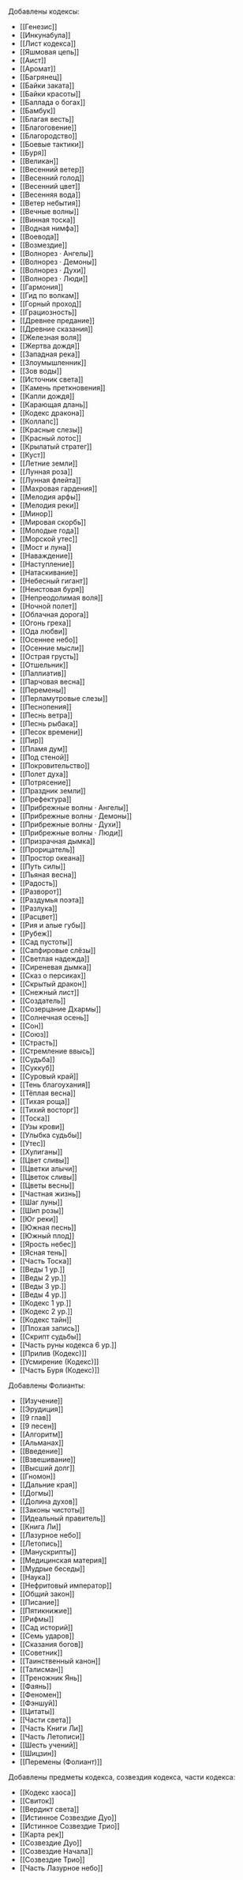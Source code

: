 Добавлены кодексы:
- [[Генезис]]
- [[Инкунабула]]
- [[Лист кодекса]]
- [[Яшмовая цепь]]
- [[Аист]]
- [[Аромат]]
- [[Багрянец]]
- [[Байки заката]]
- [[Байки красоты]]
- [[Баллада о богах]]
- [[Бамбук]]
- [[Благая весть]]
- [[Благоговение]]
- [[Благородство]]
- [[Боевые тактики]]
- [[Буря]]
- [[Великан]]
- [[Весенний ветер]]
- [[Весенний голод]]
- [[Весенний цвет]]
- [[Весенняя вода]]
- [[Ветер небытия]]
- [[Вечные волны]]
- [[Винная тоска]]
- [[Водная нимфа]]
- [[Воевода]]
- [[Возмездие]]
- [[Волнорез · Ангелы]]
- [[Волнорез · Демоны]]
- [[Волнорез · Духи]]
- [[Волнорез · Люди]]
- [[Гармония]]
- [[Гид по волкам]]
- [[Горный проход]]
- [[Грациозность]]
- [[Древнее предание]]
- [[Древние сказания]]
- [[Железная воля]]
- [[Жертва дождя]]
- [[Западная река]]
- [[Злоумышленник]]
- [[Зов воды]]
- [[Источник света]]
- [[Камень преткновения]]
- [[Капли дождя]]
- [[Карающая длань]]
- [[Кодекс дракона]]
- [[Коллапс]]
- [[Красные слезы]]
- [[Красный лотос]]
- [[Крылатый стратег]]
- [[Куст]]
- [[Летние земли]]
- [[Лунная роза]]
- [[Лунная флейта]]
- [[Махровая гардения]]
- [[Мелодия арфы]]
- [[Мелодия реки]]
- [[Минор]]
- [[Мировая скорбь]]
- [[Молодые года]]
- [[Морской утес]]
- [[Мост и луна]]
- [[Наваждение]]
- [[Наступление]]
- [[Натаскивание]]
- [[Небесный гигант]]
- [[Неистовая буря]]
- [[Непреодолимая воля]]
- [[Ночной полет]]
- [[Облачная дорога]]
- [[Огонь греха]]
- [[Ода любви]]
- [[Осеннее небо]]
- [[Осенние мысли]]
- [[Острая грусть]]
- [[Отшельник]]
- [[Паллиатив]]
- [[Парчовая весна]]
- [[Перемены]]
- [[Перламутровые слезы]]
- [[Песнопения]]
- [[Песнь ветра]]
- [[Песнь рыбака]]
- [[Песок времени]]
- [[Пир]]
- [[Пламя дум]]
- [[Под стеной]]
- [[Покровительство]]
- [[Полет духа]]
- [[Потрясение]]
- [[Праздник земли]]
- [[Префектура]]
- [[Прибрежные волны · Ангелы]]
- [[Прибрежные волны · Демоны]]
- [[Прибрежные волны · Духи]]
- [[Прибрежные волны · Люди]]
- [[Призрачная дымка]]
- [[Прорицатель]]
- [[Простор океана]]
- [[Путь силы]]
- [[Пьяная весна]]
- [[Радость]]
- [[Разворот]]
- [[Раздумья поэта]]
- [[Разлука]]
- [[Расцвет]]
- [[Рия и алые губы]]
- [[Рубеж]]
- [[Сад пустоты]]
- [[Сапфировые слёзы]]
- [[Светлая надежда]]
- [[Сиреневая дымка]]
- [[Сказ о персиках]]
- [[Скрытый дракон]]
- [[Снежный лист]]
- [[Создатель]]
- [[Созерцание Дхармы]]
- [[Солнечная осень]]
- [[Сон]]
- [[Союз]]
- [[Страсть]]
- [[Стремление ввысь]]
- [[Судьба]]
- [[Суккуб]]
- [[Суровый край]]
- [[Тень благоухания]]
- [[Тёплая весна]]
- [[Тихая роща]]
- [[Тихий восторг]]
- [[Тоска]]
- [[Узы крови]]
- [[Улыбка судьбы]]
- [[Утес]]
- [[Хулиганы]]
- [[Цвет сливы]]
- [[Цветки алычи]]
- [[Цветок сливы]]
- [[Цветы весны]]
- [[Частная жизнь]]
- [[Шаг луны]]
- [[Шип розы]]
- [[Юг реки]]
- [[Южная песнь]]
- [[Южный плод]]
- [[Ярость небес]]
- [[Ясная тень]]
- [[Часть Тоска]]
- [[Веды 1 ур.]]
- [[Веды 2 ур.]]
- [[Веды 3 ур.]]
- [[Веды 4 ур.]]
- [[Кодекс 1 ур.]]
- [[Кодекс 2 ур.]]
- [[Кодекс тайн]]
- [[Плохая запись]]
- [[Скрипт судьбы]]
- [[Часть руны кодекса 6 ур.]]
- [[Прилив (Кодекс)]]
- [[Усмирение (Кодекс)]]
- [[Часть Буря (Кодекс)]]

Добавлены Фолианты:
- [[Изучение]]
- [[Эрудиция]]
- [[9 глав]]
- [[9 песен]]
- [[Алгоритм]]
- [[Альманах]]
- [[Введение]]
- [[Взвешивание]]
- [[Высший долг]]
- [[Гномон]]
- [[Дальние края]]
- [[Догмы]]
- [[Долина духов]]
- [[Законы чистоты]]
- [[Идеальный правитель]]
- [[Книга Ли]]
- [[Лазурное небо]]
- [[Летопись]]
- [[Манускрипты]]
- [[Медицинская материя]]
- [[Мудрые беседы]]
- [[Наука]]
- [[Нефритовый император]]
- [[Общий закон]]
- [[Писание]]
- [[Пятикнижие]]
- [[Рифмы]]
- [[Сад историй]]
- [[Семь ударов]]
- [[Сказания богов]]
- [[Советник]]
- [[Таинственный канон]]
- [[Талисман]]
- [[Треножник Янь]]
- [[Фаянь]]
- [[Феномен]]
- [[Фэншуй]]
- [[Цитаты]]
- [[Части света]]
- [[Часть Книги Ли]]
- [[Часть Летописи]]
- [[Шесть учений]]
- [[Шицзин]]
- [[Перемены (Фолиант)]]


Добавлены предметы кодекса, созвездия кодекса, части кодекса:
- [[Кодекс хаоса]]
- [[Свиток]]
- [[Вердикт света]]
- [[Истинное Созвездие Дуо]]
- [[Истинное Созвездие Трио]]
- [[Карта рек]]
- [[Созвездие Дуо]]
- [[Созвездие Начала]]
- [[Созвездие Трио]]
- [[Часть Лазурное небо]]

